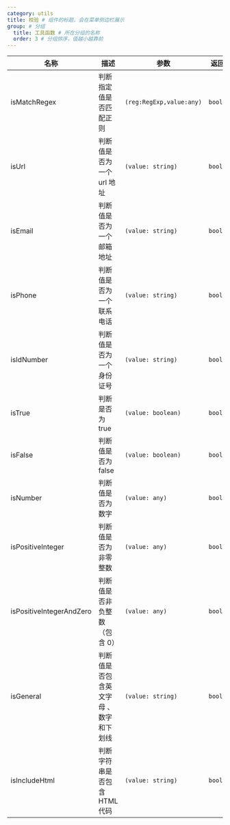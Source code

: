 ```yaml
---
category: utils
title: 校验 # 组件的标题，会在菜单侧边栏展示
group: # 分组
  title: 工具函数 # 所在分组的名称
  order: 3 # 分组排序，值越小越靠前
---
```


| 名称                     | 描述                                  | 参数                     | 返回值    |
| ------------------------ | ------------------------------------- | ------------------------ | --------- |
| isMatchRegex             | 判断指定值是否匹配正则                | `(reg:RegExp,value:any)` | `boolean` |
| isUrl                    | 判断值是否为一个 url 地址             | `(value: string)`        | `boolean` |
| isEmail                  | 判断值是否为一个邮箱地址              | `(value: string)`        | `boolean` |
| isPhone                  | 判断值是否为一个联系电话              | `(value: string)`        | `boolean` |
| isIdNumber               | 判断值是否为一个身份证号              | `(value: string)`        | `boolean` |
| isTrue                   | 判断是否为 true                       | `(value: boolean)`       | `boolean` |
| isFalse                  | 判断值是否为 false                    | `(value: boolean)`       | `boolean` |
| isNumber                 | 判断值是否为数字                      | `(value: any)`           | `boolean` |
| isPositiveInteger        | 判断值是否为非零整数                  | `(value: any)`           | `boolean` |
| isPositiveIntegerAndZero | 判断值是否非负整数（包含 0）          | `(value: any)`           | `boolean` |
| isGeneral                | 判断值是否包含英文字母 、数字和下划线 | `(value: string)`        | `boolean` |
| isIncludeHtml            | 判断字符串是否包含 HTML 代码          | `(value: string)`        | `boolean` |
